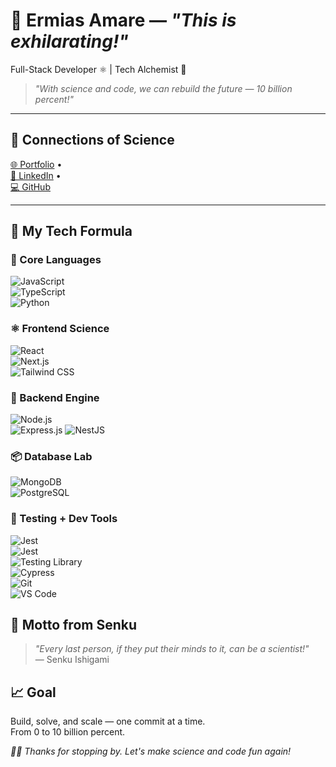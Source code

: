 # 🧪 Ermias Amare — _"This is exhilarating!"_

Full-Stack Developer ⚛️ | Tech Alchemist 🧠

> _"With science and code, we can rebuild the future — 10 billion percent!"_

---

## 🔗 Connections of Science

[🌐 Portfolio](https://portifolio-nu-orcin.vercel.app) •  
[👔 LinkedIn](https://www.linkedin.com/in/ermias-amare) •  
[💻 GitHub](https://github.com/Ermias5869)

---

## 🧬 My Tech Formula

### 🧠 Core Languages

![JavaScript](https://img.shields.io/badge/JavaScript-F7DF1E?logo=javascript&logoColor=black)  
![TypeScript](https://img.shields.io/badge/TypeScript-3178C6?logo=typescript&logoColor=white)  
![Python](https://img.shields.io/badge/Python-3776AB?logo=python&logoColor=white)

### ⚛️ Frontend Science

![React](https://img.shields.io/badge/React-61DAFB?logo=react&logoColor=black)  
![Next.js](https://img.shields.io/badge/Next.js-000000?logo=nextdotjs&logoColor=white)  
![Tailwind CSS](https://img.shields.io/badge/Tailwind_CSS-38B2AC?logo=tailwindcss&logoColor=white)

### 🔬 Backend Engine

![Node.js](https://img.shields.io/badge/Node.js-339933?logo=node.js&logoColor=white)  
![Express.js](https://img.shields.io/badge/Express.js-000000?logo=express&logoColor=white)
![NestJS](https://img.shields.io/badge/NestJS-E0234E?logo=nestjs&logoColor=white)

### 📦 Database Lab

![MongoDB](https://img.shields.io/badge/MongoDB-47A248?logo=mongodb&logoColor=white)  
![PostgreSQL](https://img.shields.io/badge/PostgreSQL-4169E1?logo=postgresql&logoColor=white)

### 🧪 Testing + Dev Tools

![Jest](https://img.shields.io/badge/Jest-C21325?logo=jest&logoColor=white)  
![Jest](https://img.shields.io/badge/Jest-C21325?logo=jest&logoColor=white)  
![Testing Library](https://img.shields.io/badge/Testing_Library-E33332?logo=testinglibrary&logoColor=white)  
![Cypress](https://img.shields.io/badge/Cypress-17202C?logo=cypress&logoColor=white)  
![Git](https://img.shields.io/badge/Git-F05032?logo=git&logoColor=white)  
![VS Code](https://img.shields.io/badge/VS_Code-007ACC?logo=visualstudiocode&logoColor=white)

## 🧠 Motto from Senku

> _"Every last person, if they put their minds to it, can be a scientist!"_  
> — Senku Ishigami

## 📈 Goal

Build, solve, and scale — one commit at a time.  
From 0 to 10 billion percent.

_👨‍💻 Thanks for stopping by. Let's make science and code fun again!_
